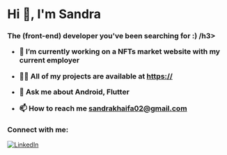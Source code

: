 <h1>Hi 👋, I'm Sandra </h1>
<h3>The (front-end) developer you've been searching for :) /h3>

- 🔭 I’m currently working on a NFTs market website with my current employer

- 👨‍💻 All of my projects are available at [https://](https://)

- 💬 Ask me about **Android, Flutter**

- 📫 How to reach me **sandrakhaifa02@gmail.com**

<h3 align="left">Connect with me:</h3>
<a href="https://www.linkedin.com/in/sandra-khalifa/" target="_blank"><img src="https://img.shields.io/badge/LinkedIn-%230077B5.svg?&style=flat-square&logo=linkedin&logoColor=white" alt="LinkedIn"></a>
<br><br>
